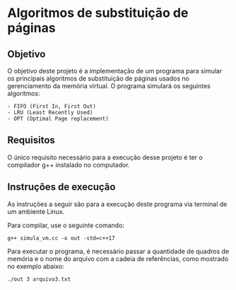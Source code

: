 # Algoritmos de substituição de páginas

## Objetivo

O objetivo deste projeto é a implementação de um programa para simular os principais algoritmos de substituição de páginas usados no gerenciamento da memória virtual. O programa simulará os seguintes algoritmos:

    - FIFO (First In, First Out)
    - LRU (Least Recently Used)
    - OPT (Optimal Page replacement)

## Requisitos

O único requisito necessário para a execução desse projeto é ter o compilador g++ instalado no computador.

## Instruções de execução

As instruções a seguir são para a execução deste programa via terminal de um ambiente Linux.

Para compilar, use o seguinte comando:

    g++ simula_vm.cc -o out -std=c++17


Para executar o programa, é necessário passar a quantidade de quadros de memória e o nome do arquivo com a cadeia de referências, como mostrado no exemplo abaixo:

    ./out 3 arquivo3.txt
